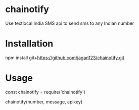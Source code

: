 # chainotify

Use textlocal India SMS api to send sms to any Indian number


# Installation

npm install git+https://github.com/jagan123/chainotify.git


# Usage

const chainotify = require('chainotify')

chainotify(number, message, apikey)

